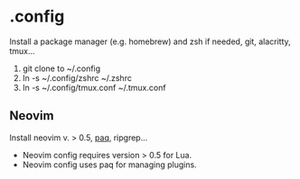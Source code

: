 # .config

Install a package manager (e.g. homebrew) and zsh if needed, git, alacritty, tmux...

1. git clone to ~/.config
2. ln -s ~/.config/zshrc ~/.zshrc
3. ln -s ~/.config/tmux.conf ~/.tmux.conf

## Neovim

Install neovim v. > 0.5, [paq](https://github.com/savq/paq-nvim), ripgrep...

- Neovim config requires version > 0.5 for Lua.
- Neovim config uses paq for managing plugins.

